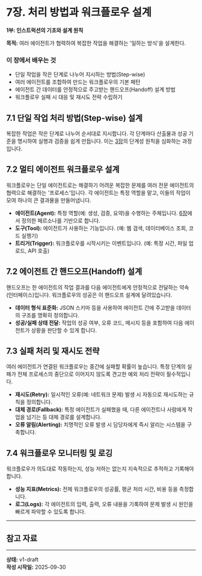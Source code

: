 # 7장. 처리 방법과 워크플로우 설계

**1부: 인스트럭션의 기초와 설계 원칙**

**목적:** 여러 에이전트가 협력하여 복잡한 작업을 해결하는 '일하는 방식'을 설계한다.

### 이 장에서 배우는 것
- 단일 작업을 작은 단계로 나누어 지시하는 방법(Step-wise)
- 여러 에이전트를 조합하여 만드는 워크플로우의 기본 패턴
- 에이전트 간 데이터를 안정적으로 주고받는 핸드오프(Handoff) 설계 방법
- 워크플로우 실패 시 대응 및 재시도 전략 수립하기

## 7.1 단일 작업 처리 방법(Step-wise) 설계
복잡한 작업은 작은 단계로 나누어 순서대로 지시합니다. 각 단계마다 산출물과 성공 기준을 명시하여 실행과 검증을 쉽게 만듭니다. 이는 [3장](03-good-instructions.md)의 단계성 원칙을 심화하는 과정입니다.

## 7.2 멀티 에이전트 워크플로우 설계
워크플로우는 단일 에이전트로는 해결하기 어려운 복잡한 문제를 여러 전문 에이전트의 협력으로 해결하는 '프로세스'입니다. 각 에이전트는 특정 역할을 맡고, 이들의 작업이 모여 하나의 큰 결과물을 만들어냅니다.

- **에이전트(Agent):** 특정 역할(예: 생성, 검증, 요약)을 수행하는 주체입니다. [6장](07-agent-persona.md)에서 정의한 페르소나를 기반으로 합니다.
- **도구(Tool):** 에이전트가 사용하는 기능입니다. (예: 웹 검색, 데이터베이스 조회, 코드 실행기)
- **트리거(Trigger):** 워크플로우를 시작시키는 이벤트입니다. (예: 특정 시간, 파일 업로드, API 호출)

## 7.2 에이전트 간 핸드오프(Handoff) 설계
핸드오프는 한 에이전트의 작업 결과를 다음 에이전트에게 안정적으로 전달하는 약속(인터페이스)입니다. 워크플로우의 성공은 이 핸드오프 설계에 달려있습니다.

- **데이터 형식 표준화:** JSON 스키마 등을 사용하여 에이전트 간에 주고받을 데이터의 구조를 명확히 정의합니다.
- **성공/실패 상태 전달:** 작업의 성공 여부, 오류 코드, 메시지 등을 포함하여 다음 에이전트가 상황을 판단할 수 있게 합니다.

## 7.3 실패 처리 및 재시도 전략
여러 에이전트가 연결된 워크플로우는 중간에 실패할 확률이 높습니다. 특정 단계의 실패가 전체 프로세스의 중단으로 이어지지 않도록 견고한 예외 처리 전략이 필수적입니다.

- **재시도(Retry):** 일시적인 오류(예: 네트워크 문제) 발생 시 자동으로 재시도하는 규칙을 정의합니다.
- **대체 경로(Fallback):** 특정 에이전트가 실패했을 때, 다른 에이전트나 사람에게 작업을 넘기는 등 대체 경로를 설계합니다.
- **오류 알림(Alerting):** 치명적인 오류 발생 시 담당자에게 즉시 알리는 시스템을 구축합니다.

## 7.4 워크플로우 모니터링 및 로깅
워크플로우가 의도대로 작동하는지, 성능 저하는 없는지 지속적으로 추적하고 기록해야 합니다.

- **성능 지표(Metrics):** 전체 워크플로우의 성공률, 평균 처리 시간, 비용 등을 측정합니다.
- **로그(Logs):** 각 에이전트의 입력, 출력, 오류 내용을 기록하여 문제 발생 시 원인을 빠르게 파악할 수 있도록 합니다.

---

## 참고 자료

---

**상태:** v1-draft  
**작성 시작일:** 2025-09-30
